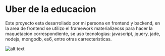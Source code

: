 # Uber de la educacion
Este proyecto esta desarrollado por mi persona en frontend y backend, en la area de frontend se utilizo el framework materializecss para hacer la maquetacion correspondiente, se uso tecnologias: javascript, jquery, jade, nodejs, mongodb, es6, entre otras carrecteristicas.

![alt text](http://i63.tinypic.com/2a6shgg.png)





